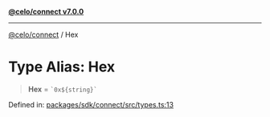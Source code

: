 [**@celo/connect v7.0.0**](../README.md)

***

[@celo/connect](../globals.md) / Hex

# Type Alias: Hex

> **Hex** = `` `0x${string}` ``

Defined in: [packages/sdk/connect/src/types.ts:13](https://github.com/celo-org/developer-tooling/blob/master/packages/sdk/connect/src/types.ts#L13)
